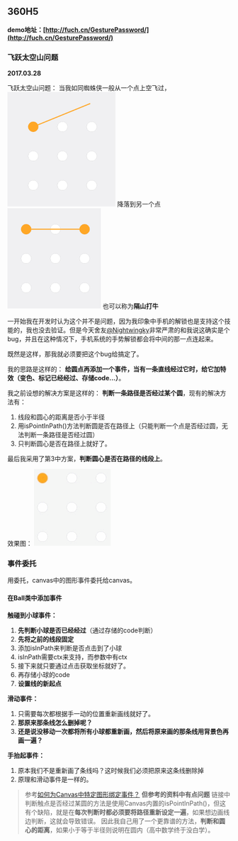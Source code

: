 ## 360H5

**demo地址：[http://fuch.cn/GesturePassword/](http://fuch.cn/GesturePassword/)**

### 飞跃太空山问题

**2017.03.28**

飞跃太空山问题：
当我如同蜘蛛侠一般从一个点上空飞过，
![Alt text](./assets/1490682580484.png)
降落到另一个点
![Alt text](./assets/1490682921397.png)
也可以称为**隔山打牛**

一开始我在开发时认为这个并不是问题，因为我印象中手机的解锁也是支持这个技能的，我也没去验证。但是今天舍友[@Nightwingky](https://github.com/Nightwingky)非常严肃的和我说这确实是个bug，并且在这种情况下，手机系统的手势解锁都会将中间的那一点连起来。

既然是这样，那我就必须要把这个bug给搞定了。

我的思路是这样的：
**给圆点再添加一个事件，当有一条直线经过它时，给它加特效（变色、标记已经经过、存储code...）**。

我之前设想的解决方案是这样的：
**判断一条路径是否经过某个圆**，现有的解决方法有：
1. 线段和圆心的距离是否小于半径
2. 用isPointInPath()方法判断圆是否在路径上（只能判断一个点是否经过圆，无法判断一条路径是否经过圆）
3. 只判断圆心是否在路径上就好了。

最后我采用了第3中方案，**判断圆心是否在路径的线段上**。

效果图：
![Alt text](./assets/success.gif)


### 事件委托

用委托，canvas中的图形事件委托给canvas。

#### 在Ball类中添加事件

**触碰到小球事件：**
1. **先判断小球是否已经经过**（通过存储的code判断）
1. **先将之前的线段固定**
1. 添加isInPath来判断是否点击到了小球
2. isInPath需要ctx来支持，而参数中有ctx
3. 接下来就只要通过点击获取坐标就好了。
4. 再存储小球的code
5. **设置线的新起点**

**滑动事件：**
1. 只需要每次都根据手一动的位置重新画线就好了。
2. **那原来那条线怎么删掉呢？**
3. **还是说没移动一次都将所有小球都重新画，然后将原来画的那条线用背景色再画一遍？**

**手抬起事件：**
1. 原本我们不是重新画了条线吗？这时候我们必须把原来这条线删除掉
2. 原理和滑动事件是一样的。


> 参考[如何为Canvas中特定图形绑定事件？](http://www.tuicool.com/articles/ZNrMfmU)
> **但参考的资料中有点问题**
> 链接中判断触点是否经过某圆的方法是使用Canvas内置的isPointInPath()，但这有个缺陷，就是在**每次判断时都必须要将路径重新设定一遍**，如果想边画线边判断，这就会导致错误。
> 因此我自己用了一个更靠谱的方法，**判断和圆心的距离**，如果小于等于半径则说明在圆内（高中数学终于没白学）。
